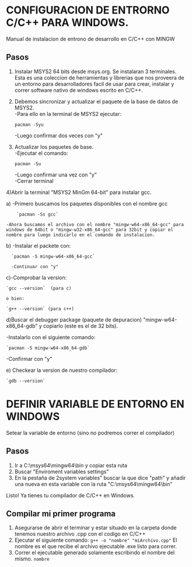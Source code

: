 # CONFIGURACION DE ENTRORNO C/C++ PARA WINDOWS.

Manual de instalacion de entrono de desarrollo en C/C++ con MINGW

## Pasos

1) Instalar MSYS2 64 bits desde msys.org. Se instalaran 3 terminales. <br/>
Esta es una coleccion de herramientas y librerias que nos proveera de un entorno para desarrolladores facil de usar para crear, instalar y correr software nativo de windows escrito en C/C++.

2) Debemos sincronizar y actualizar el paquete de la base de datos de MSYS2. <br/>
   -Para ello en la terminal de MSYS2 ejecutar: 
   
   `pacman -Syu `
   
   -Luego confirmar dos veces con "y"

3) Actualizar los paquetes de base.<br/>
	-Ejecutar el comando:
	
	`pacman -Su`
	
	-Luego confirmar una vez con "y" <br/>
	-Cerrar terminal

4)Abrir la terminal "MSYS2 MinGm 64-bit" para instalar gcc. <br/>

 a) -Primero buscamos los paquetes disponibles con el nombre gcc  
 
	    `pacman -Ss gcc`
	    
    -Ahora buscamos el archivo con el nombre "mingw-w64-x86_64-gcc" para windows de 64bit o "mingw-w32-x86_64-gcc" para 32bit y copiar el nombre para luego indicarlo en el comando de instalacion.
    
  b) -Instalar el packete con:
  
      `pacman -S mingw-w64-x86_64-gcc`
      
      -Continuar con "y"
      
  c)-Comprobar la version:
  
    `gcc --version`  (para c)
    
    o bien:
    
    `g++ --version` (para c++)

d)Buscar el debugger package (paquete de depuracion) "mingw-w64-x86_64-gdb" y copiarlo (este es el de 32 bits).<br/>

  -Instalarlo con el siguiente comando:
  
	`pacman -S mingw-w64-x86_64-gdb`
	
  -Confirmar con "y"

e) Checkear la version de nuestro compilador:

	`gdb --version`


# DEFINIR VARIABLE DE ENTORNO EN WINDOWS
  Setear la variable de entorno (sino no podremos correr el compilador)
## Pasos
1) Ir a C:\msys64\mingw64\bin y copiar esta ruta 
2) Buscar "Enviroment variables settings"
3) En la pestaña de 2system variables" buscar la que dice "path"
y añadir una nueva en esta variable con la ruta "C:\msys64\mingw64\bin"

Listo! Ya tienes tu compilador de C/C++ en Windows.

## Compilar mi primer programa
1) Asegurarse de abrir el terminar y estar situado en la carpeta donde tenemos nuestro archivo .cpp con el codigo en C/C++
2) Ejecutar el siguiente comando:
    `g++ -o "nombre" "miArchivo.cpp"` El nombre es el que recibe el archivo ejecutable .exe listo para correr.
3) Correr el ejecutable generado solamente escribindo el nombre del mismo.
    `nombre`
